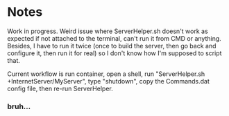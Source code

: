 # Notes

Work in progress. Weird issue where ServerHelper.sh doesn't work as expected if not attached to the terminal, can't run it from CMD or anything. Besides, I have to run it twice (once to build the server, then go back and configure it, then run it for real) so I don't know how I'm supposed to script that.

Current workflow is run container, open a shell, run "ServerHelper.sh +InternetServer/MyServer", type "shutdown", copy the Commands.dat config file, then re-run ServerHelper.

### **bruh...**